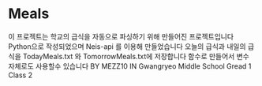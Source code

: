 # Meals
이 프로젝트는 학교의 급식을 자동으로 파싱하기 위해 만들어진 프로젝트입니다
Python으로 작성되었으며 Neis-api 를 이용해 만들었습니다
오늘의 급식과 내일의 급식을 TodayMeals.txt 와 TomorrowMeals.txt에 저장합니다
함수로 만들어서 변수 자체로도 사용할수 있습니다
BY MEZZ10 IN Gwangryeo Middle School 
Gread 1
Class 2

